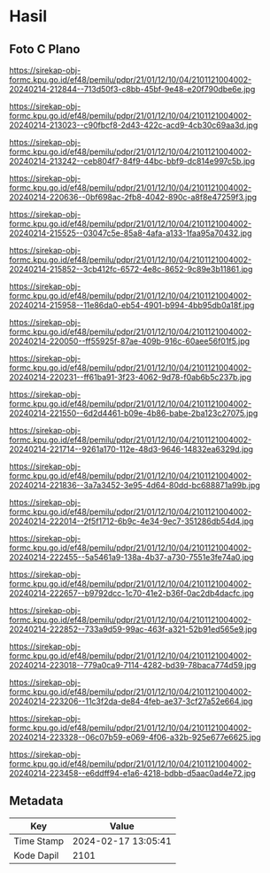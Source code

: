 # Hasil

## Foto C Plano

https://sirekap-obj-formc.kpu.go.id/ef48/pemilu/pdpr/21/01/12/10/04/2101121004002-20240214-212844--713d50f3-c8bb-45bf-9e48-e20f790dbe6e.jpg

https://sirekap-obj-formc.kpu.go.id/ef48/pemilu/pdpr/21/01/12/10/04/2101121004002-20240214-213023--c90fbcf8-2d43-422c-acd9-4cb30c69aa3d.jpg

https://sirekap-obj-formc.kpu.go.id/ef48/pemilu/pdpr/21/01/12/10/04/2101121004002-20240214-213242--ceb804f7-84f9-44bc-bbf9-dc814e997c5b.jpg

https://sirekap-obj-formc.kpu.go.id/ef48/pemilu/pdpr/21/01/12/10/04/2101121004002-20240214-220636--0bf698ac-2fb8-4042-890c-a8f8e47259f3.jpg

https://sirekap-obj-formc.kpu.go.id/ef48/pemilu/pdpr/21/01/12/10/04/2101121004002-20240214-215525--03047c5e-85a8-4afa-a133-1faa95a70432.jpg

https://sirekap-obj-formc.kpu.go.id/ef48/pemilu/pdpr/21/01/12/10/04/2101121004002-20240214-215852--3cb412fc-6572-4e8c-8652-9c89e3b11861.jpg

https://sirekap-obj-formc.kpu.go.id/ef48/pemilu/pdpr/21/01/12/10/04/2101121004002-20240214-215958--11e86da0-eb54-4901-b994-4bb95db0a18f.jpg

https://sirekap-obj-formc.kpu.go.id/ef48/pemilu/pdpr/21/01/12/10/04/2101121004002-20240214-220050--ff55925f-87ae-409b-916c-60aee56f01f5.jpg

https://sirekap-obj-formc.kpu.go.id/ef48/pemilu/pdpr/21/01/12/10/04/2101121004002-20240214-220231--ff61ba91-3f23-4062-9d78-f0ab6b5c237b.jpg

https://sirekap-obj-formc.kpu.go.id/ef48/pemilu/pdpr/21/01/12/10/04/2101121004002-20240214-221550--6d2d4461-b09e-4b86-babe-2ba123c27075.jpg

https://sirekap-obj-formc.kpu.go.id/ef48/pemilu/pdpr/21/01/12/10/04/2101121004002-20240214-221714--9261a170-112e-48d3-9646-14832ea6329d.jpg

https://sirekap-obj-formc.kpu.go.id/ef48/pemilu/pdpr/21/01/12/10/04/2101121004002-20240214-221836--3a7a3452-3e95-4d64-80dd-bc688871a99b.jpg

https://sirekap-obj-formc.kpu.go.id/ef48/pemilu/pdpr/21/01/12/10/04/2101121004002-20240214-222014--2f5f1712-6b9c-4e34-9ec7-351286db54d4.jpg

https://sirekap-obj-formc.kpu.go.id/ef48/pemilu/pdpr/21/01/12/10/04/2101121004002-20240214-222455--5a5461a9-138a-4b37-a730-7551e3fe74a0.jpg

https://sirekap-obj-formc.kpu.go.id/ef48/pemilu/pdpr/21/01/12/10/04/2101121004002-20240214-222657--b9792dcc-1c70-41e2-b36f-0ac2db4dacfc.jpg

https://sirekap-obj-formc.kpu.go.id/ef48/pemilu/pdpr/21/01/12/10/04/2101121004002-20240214-222852--733a9d59-99ac-463f-a321-52b91ed565e9.jpg

https://sirekap-obj-formc.kpu.go.id/ef48/pemilu/pdpr/21/01/12/10/04/2101121004002-20240214-223018--779a0ca9-7114-4282-bd39-78baca774d59.jpg

https://sirekap-obj-formc.kpu.go.id/ef48/pemilu/pdpr/21/01/12/10/04/2101121004002-20240214-223206--11c3f2da-de84-4feb-ae37-3cf27a52e664.jpg

https://sirekap-obj-formc.kpu.go.id/ef48/pemilu/pdpr/21/01/12/10/04/2101121004002-20240214-223328--06c07b59-e069-4f06-a32b-925e677e6625.jpg

https://sirekap-obj-formc.kpu.go.id/ef48/pemilu/pdpr/21/01/12/10/04/2101121004002-20240214-223458--e6ddff94-e1a6-4218-bdbb-d5aac0ad4e72.jpg


## Metadata

| Key        | Value               |
| ---------- | ------------------- |
| Time Stamp | 2024-02-17 13:05:41 |
| Kode Dapil | 2101                |



